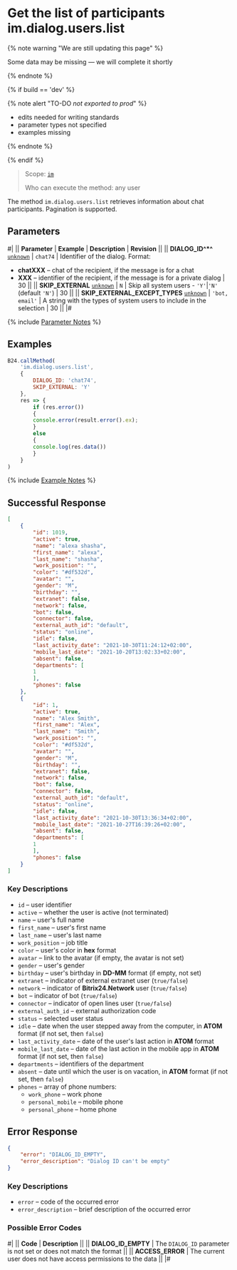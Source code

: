 # Get the list of participants im.dialog.users.list

{% note warning "We are still updating this page" %}

Some data may be missing — we will complete it shortly

{% endnote %}

{% if build == 'dev' %}

{% note alert "TO-DO _not exported to prod_" %}

- edits needed for writing standards
- parameter types not specified
- examples missing

{% endnote %}

{% endif %}

> Scope: [`im`](../../scopes/permissions.md)
>
> Who can execute the method: any user

The method `im.dialog.users.list` retrieves information about chat participants. Pagination is supported.

## Parameters

#|
|| **Parameter** | **Example** | **Description** | **Revision** ||
|| **DIALOG_ID^*^**
[`unknown`](../../data-types.md) | `chat74` | Identifier of the dialog. Format:
- **chatXXX** – chat of the recipient, if the message is for a chat
- **XXX** – identifier of the recipient, if the message is for a private dialog | 30 ||
|| **SKIP_EXTERNAL**
[`unknown`](../../data-types.md) | `N` | Skip all system users - `'Y'`\|`'N'` (default `'N'`) | 30 ||
|| **SKIP_EXTERNAL_EXCEPT_TYPES**
[`unknown`](../../data-types.md) | `'bot, email'` | A string with the types of system users to include in the selection | 30 ||
|#

{% include [Parameter Notes](../../../_includes/required.md) %}

## Examples

```js
B24.callMethod(
    'im.dialog.users.list',
    {
        DIALOG_ID: 'chat74',
        SKIP_EXTERNAL: 'Y'
    },
    res => {
        if (res.error())
        {
        console.error(result.error().ex);
        }
        else
        {
        console.log(res.data())
        }
    }
)
```

{% include [Example Notes](../../../_includes/examples.md) %}

## Successful Response

```json
[
    {
        "id": 1019,
        "active": true,
        "name": "alexa shasha",
        "first_name": "alexa",
        "last_name": "shasha",
        "work_position": "",
        "color": "#df532d",
        "avatar": "",
        "gender": "M",
        "birthday": "",
        "extranet": false,
        "network": false,
        "bot": false,
        "connector": false,
        "external_auth_id": "default",
        "status": "online",
        "idle": false,
        "last_activity_date": "2021-10-30T11:24:12+02:00",
        "mobile_last_date": "2021-10-20T13:02:33+02:00",
        "absent": false,
        "departments": [
        1
        ],
        "phones": false
    },
    {
        "id": 1,
        "active": true,
        "name": "Alex Smith",
        "first_name": "Alex",
        "last_name": "Smith",
        "work_position": "",
        "color": "#df532d",
        "avatar": "",
        "gender": "M",
        "birthday": "",
        "extranet": false,
        "network": false,
        "bot": false,
        "connector": false,
        "external_auth_id": "default",
        "status": "online",
        "idle": false,
        "last_activity_date": "2021-10-30T13:36:34+02:00",
        "mobile_last_date": "2021-10-27T16:39:26+02:00",
        "absent": false,
        "departments": [
        1
        ],
        "phones": false
    }
]
```

### Key Descriptions

- `id` – user identifier
- `active` – whether the user is active (not terminated)
- `name` – user's full name
- `first_name` – user's first name
- `last_name` – user's last name
- `work_position` – job title
- `color` – user's color in **hex** format
- `avatar` – link to the avatar (if empty, the avatar is not set)
- `gender` – user's gender
- `birthday` – user's birthday in **DD-MM** format (if empty, not set)
- `extranet` – indicator of external extranet user (`true/false`)
- `network` – indicator of **Bitrix24.Network** user (`true/false`)
- `bot` – indicator of bot (`true/false`)
- `connector` – indicator of open lines user (`true/false`)
- `external_auth_id` – external authorization code
- `status` – selected user status
- `idle` – date when the user stepped away from the computer, in **ATOM** format (if not set, then `false`)
- `last_activity_date` – date of the user's last action in **ATOM** format
- `mobile_last_date` – date of the last action in the mobile app in **ATOM** format (if not set, then `false`)
- `departments` – identifiers of the department
- `absent` – date until which the user is on vacation, in **ATOM** format (if not set, then `false`)
- `phones` – array of phone numbers:
  - `work_phone` – work phone
  - `personal_mobile` – mobile phone
  - `personal_phone` – home phone

## Error Response

```json
{
    "error": "DIALOG_ID_EMPTY",
    "error_description": "Dialog ID can't be empty"
}
```

### Key Descriptions

- `error` – code of the occurred error
- `error_description` – brief description of the occurred error

### Possible Error Codes

#|
|| **Code** | **Description** ||
|| **DIALOG_ID_EMPTY** | The `DIALOG_ID` parameter is not set or does not match the format ||
|| **ACCESS_ERROR** | The current user does not have access permissions to the data ||
|#